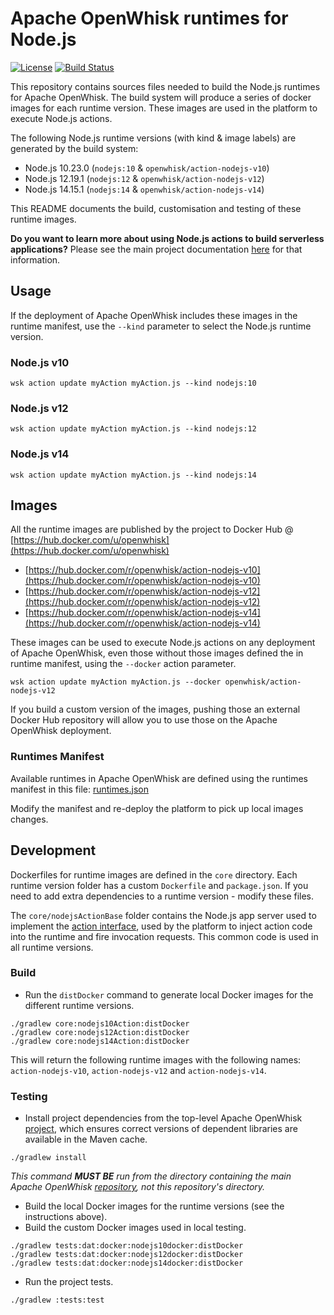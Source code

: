 <!--
#
# Licensed to the Apache Software Foundation (ASF) under one or more
# contributor license agreements.  See the NOTICE file distributed with
# this work for additional information regarding copyright ownership.
# The ASF licenses this file to You under the Apache License, Version 2.0
# (the "License"); you may not use this file except in compliance with
# the License.  You may obtain a copy of the License at
#
#     http://www.apache.org/licenses/LICENSE-2.0
#
# Unless required by applicable law or agreed to in writing, software
# distributed under the License is distributed on an "AS IS" BASIS,
# WITHOUT WARRANTIES OR CONDITIONS OF ANY KIND, either express or implied.
# See the License for the specific language governing permissions and
# limitations under the License.
#
-->

# Apache OpenWhisk runtimes for Node.js

[![License](https://img.shields.io/badge/license-Apache--2.0-blue.svg)](http://www.apache.org/licenses/LICENSE-2.0)
[![Build Status](https://travis-ci.com/apache/openwhisk-runtime-nodejs.svg?branch=master)](https://travis-ci.com/apache/openwhisk-runtime-nodejs)

This repository contains sources files needed to build the Node.js runtimes for Apache OpenWhisk. The build system will produce a series of docker images for each runtime version. These images are used in the platform to execute Node.js actions.

The following Node.js runtime versions (with kind & image labels) are generated by the build system:

- Node.js 10.23.0 (`nodejs:10` &  `openwhisk/action-nodejs-v10`)
- Node.js 12.19.1 (`nodejs:12` & `openwhisk/action-nodejs-v12`)
- Node.js 14.15.1 (`nodejs:14` & `openwhisk/action-nodejs-v14`)

This README documents the build, customisation and testing of these runtime images.

**Do you want to learn more about using Node.js actions to build serverless applications?** Please see the main project documentation [here](https://github.com/apache/openwhisk/blob/master/docs/actions-nodejs.md) for that information.

## Usage

If the deployment of Apache OpenWhisk includes these images in the runtime manifest, use the `--kind` parameter to select the Node.js runtime version.

### Node.js v10

```
wsk action update myAction myAction.js --kind nodejs:10
```

### Node.js v12

```
wsk action update myAction myAction.js --kind nodejs:12
```

### Node.js v14

```
wsk action update myAction myAction.js --kind nodejs:14
```

## Images

All the runtime images are published by the project to Docker Hub @ [https://hub.docker.com/u/openwhisk](https://hub.docker.com/u/openwhisk)

- [https://hub.docker.com/r/openwhisk/action-nodejs-v10](https://hub.docker.com/r/openwhisk/action-nodejs-v10)
- [https://hub.docker.com/r/openwhisk/action-nodejs-v12](https://hub.docker.com/r/openwhisk/action-nodejs-v12)
- [https://hub.docker.com/r/openwhisk/action-nodejs-v14](https://hub.docker.com/r/openwhisk/action-nodejs-v14)

These images can be used to execute Node.js actions on any deployment of Apache OpenWhisk, even those without those images defined the in runtime manifest, using the `--docker` action parameter.

```
wsk action update myAction myAction.js --docker openwhisk/action-nodejs-v12
```

If you build a custom version of the images, pushing those an external Docker Hub repository will allow you to use those on the Apache OpenWhisk deployment.

### Runtimes Manifest

Available runtimes in Apache OpenWhisk are defined using the runtimes manifest in this file: [runtimes.json](https://github.com/apache/openwhisk/blob/master/ansible/files/runtimes.json#L16-L72)

Modify the manifest and re-deploy the platform to pick up local images changes.

## Development

Dockerfiles for runtime images are defined in the `core` directory. Each runtime version folder has a custom `Dockerfile` and `package.json`. If you need to add extra dependencies to a runtime version - modify these files.

The `core/nodejsActionBase` folder contains the Node.js app server used to implement the [action interface](https://github.com/apache/openwhisk/blob/master/docs/actions-new.md#action-interface), used by the platform to inject action code into the runtime and fire invocation requests. This common code is used in all runtime versions.

### Build

- Run the `distDocker` command to generate local Docker images for the different runtime versions.

```
./gradlew core:nodejs10Action:distDocker
./gradlew core:nodejs12Action:distDocker
./gradlew core:nodejs14Action:distDocker
```

This will return the following runtime images with the following names: `action-nodejs-v10`, `action-nodejs-v12` and `action-nodejs-v14`.

### Testing

- Install project dependencies from the top-level Apache OpenWhisk [project](https://github.com/apache/openwhisk), which ensures correct versions of dependent libraries are available in the Maven cache.

```
./gradlew install
```

*This command **MUST BE** run from the directory containing the main Apache OpenWhisk [repository](https://github.com/apache/openwhisk), not this repository's directory.*

- Build the local Docker images for the runtime versions (see the instructions above).
- Build the custom Docker images used in local testing.

```
./gradlew tests:dat:docker:nodejs10docker:distDocker
./gradlew tests:dat:docker:nodejs12docker:distDocker
./gradlew tests:dat:docker:nodejs14docker:distDocker
```

- Run the project tests.

```
./gradlew :tests:test
```
